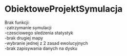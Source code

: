 # ObiektoweProjektSymulacja

Brak funkcji:<br/>
-zatrzymanie symulacji<br/>
-czesciowego sledzenia statystyk<br/>
-brak drugiej mapy<br/>
-wybranie jednej z 2 zasad ewolucyjnych<br/>
-brak zapisywania danych na dysku<br/>
